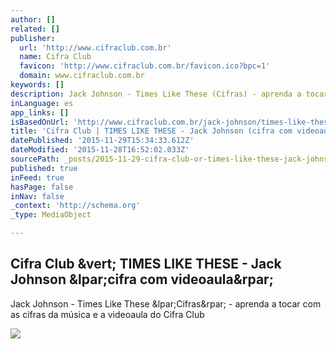 ```yaml
---
author: []
related: []
publisher:
  url: 'http://www.cifraclub.com.br'
  name: Cifra Club
  favicon: 'http://www.cifraclub.com.br/favicon.ico?bpc=1'
  domain: www.cifraclub.com.br
keywords: []
description: Jack Johnson - Times Like These (Cifras) - aprenda a tocar com as cifras da música e a videoaula do Cifra Club
inLanguage: es
app_links: []
isBasedOnUrl: 'http://www.cifraclub.com.br/jack-johnson/times-like-these/#tabs=false'
title: 'Cifra Club | TIMES LIKE THESE - Jack Johnson (cifra com videoaula)'
datePublished: '2015-11-29T15:34:33.612Z'
dateModified: '2015-11-28T16:52:02.033Z'
sourcePath: _posts/2015-11-29-cifra-club-or-times-like-these-jack-johnson-cifra-com-vide.md
published: true
inFeed: true
hasPage: false
inNav: false
_context: 'http://schema.org'
_type: MediaObject

---
```

<article style=""><h1>Cifra Club &amp;vert; TIMES LIKE THESE - Jack Johnson &amp;lpar;cifra com videoaula&amp;rpar;</h1><p>Jack Johnson - Times Like These &amp;lpar;Cifras&amp;rpar; - aprenda a tocar com as cifras da música e a videoaula do Cifra Club</p><img src="http://akamai.sscdn.co/uploadfile/letras/fotos/4/c/6/2/4c625b2fa8bcaff37e184978729628ed.jpg" /></article>